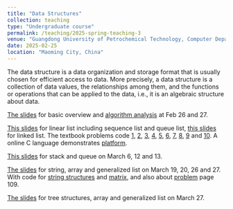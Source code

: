 ```yaml
---
title: "Data Structures"
collection: teaching
type: "Undergraduate course"
permalink: /teaching/2025-spring-teaching-3
venue: "Guangdong University of Petrochemical Technology, Computer Department"
date: 2025-02-25
location: "Maoming City, China"
---
```


The data structure is a data organization and storage format that is usually chosen for efficient access to data. More precisely, a data structure is a collection of data values, the relationships among them, and the functions or operations that can be applied to the data, i.e., it is an algebraic structure about data.

[The slides](/files/2025_1_DS/0226_DS_chapter1.pptx) for basic overview and [algorithm analysis](/files/2025_1_DS/0226_DS_chapter_algorithmAnalysis.pdf) at Feb 26 and 27.

[This slides](/files/2025_1_DS/0227_DS_Linear.pptx) for linear list including sequence list and queue list, [this slides](/files/2025_1_DS/0305_DS_Linear2.ppt) for linked list. The textbook problems code [1](/files/2025_1_DS/code/problem2_1.c), [2](/files/2025_1_DS/code/problem2_2.c), [3](/files/2025_1_DS/code/problem2_3.c), [4](/files/2025_1_DS/code/problem2_4.c), [5](/files/2025_1_DS/code/problem2_5.c), [6](/files/2025_1_DS/code/problem2_6.c), [7](/files/2025_1_DS/code/problem2_7.c), [8](/files/2025_1_DS/code/problem2_8.c), [9](/files/2025_1_DS/code/problem2_9.c) and [10](/files/2025_1_DS/code/problem2_10.c). A online C language demonstrates [platform](https://www.jyshare.com/compile/11/).

[This slides](/files/2025_1_DS/0305_DS_StackQueue.ppt) for stack and queue on March 6, 12 and 13.

[The slides](/files/2025_1_DS/0319_DS_StringArrayGList.pptx) for string, array and generalized list on March 19, 20, 26 and 27. With code for [string structures](/files/2025_1_DS/code/0327_stringArrChart.c) and [matrix](/files/2025_1_DS/code/0327_matrix.c), and also about [problem](/files/2025_1_DS/0327_DS_Practice.pptx) page 109.
 
[The slides](/files/2025_1_Ds/0402_DS_Tree.pptx) for tree structures, array and generalized list on March 27.


